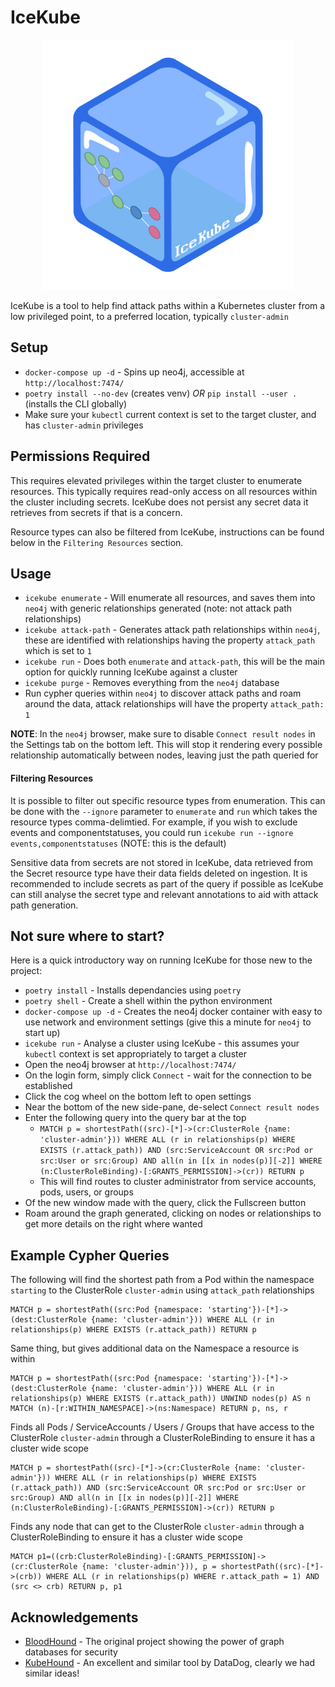 # IceKube

<p align="center">
  <img src="./docs/logo.png" width="400" />
</p>

IceKube is a tool to help find attack paths within a Kubernetes cluster from a low privileged point, to a preferred location, typically `cluster-admin`

## Setup

* `docker-compose up -d` - Spins up neo4j, accessible at `http://localhost:7474/`
* `poetry install --no-dev` (creates venv) *OR* `pip install --user .` (installs the CLI globally)
* Make sure your `kubectl` current context is set to the target cluster, and has `cluster-admin` privileges

## Permissions Required

This requires elevated privileges within the target cluster to enumerate resources. This typically requires read-only access on all resources within the cluster including secrets. IceKube does not persist any secret data it retrieves from secrets if that is a concern. 

Resource types can also be filtered from IceKube, instructions can be found below in the `Filtering Resources` section.

## Usage

* `icekube enumerate` - Will enumerate all resources, and saves them into `neo4j` with generic relationships generated (note: not attack path relationships)
* `icekube attack-path` - Generates attack path relationships within `neo4j`, these are identified with relationships having the property `attack_path` which is set to `1`
* `icekube run` - Does both `enumerate` and `attack-path`, this will be the main option for quickly running IceKube against a cluster
* `icekube purge` - Removes everything from the `neo4j` database
* Run cypher queries within `neo4j` to discover attack paths and roam around the data, attack relationships will have the property `attack_path: 1`

**NOTE**: In the `neo4j` browser, make sure to disable `Connect result nodes` in the Settings tab on the bottom left. This will stop it rendering every possible relationship automatically between nodes, leaving just the path queried for

#### Filtering Resources

It is possible to filter out specific resource types from enumeration. This can be done with the `--ignore` parameter to `enumerate` and `run` which takes the resource types comma-delimtied. For example, if you wish to exclude events and componentstatuses, you could run `icekube run --ignore events,componentstatuses` (NOTE: this is the default)

Sensitive data from secrets are not stored in IceKube, data retrieved from the Secret resource type have their data fields deleted on ingestion. It is recommended to include secrets as part of the query if possible as IceKube can still analyse the secret type and relevant annotations to aid with attack path generation. 

## Not sure where to start?

Here is a quick introductory way on running IceKube for those new to the project:

* `poetry install` - Installs dependancies using `poetry`
* `poetry shell` - Create a shell within the python environment
* `docker-compose up -d` - Creates the neo4j docker container with easy to use network and environment settings (give this a minute for `neo4j` to start up)
* `icekube run` - Analyse a cluster using IceKube - this assumes your `kubectl` context is set appropriately to target a cluster
* Open the neo4j browser at `http://localhost:7474/`
* On the login form, simply click `Connect` - wait for the connection to be established
* Click the cog wheel on the bottom left to open settings
* Near the bottom of the new side-pane, de-select `Connect result nodes`
* Enter the following query into the query bar at the top
    * `MATCH p = shortestPath((src)-[*]->(cr:ClusterRole {name: 'cluster-admin'})) WHERE ALL (r in relationships(p) WHERE EXISTS (r.attack_path)) AND (src:ServiceAccount OR src:Pod or src:User or src:Group) AND all(n in [[x in nodes(p)][-2]] WHERE (n:ClusterRoleBinding)-[:GRANTS_PERMISSION]->(cr)) RETURN p`
    * This will find routes to cluster administrator from service accounts, pods, users, or groups
* Of the new window made with the query, click the Fullscreen button
* Roam around the graph generated, clicking on nodes or relationships to get more details on the right where wanted

## Example Cypher Queries

The following will find the shortest path from a Pod within the namespace `starting` to the ClusterRole `cluster-admin` using `attack_path` relationships

```cypher
MATCH p = shortestPath((src:Pod {namespace: 'starting'})-[*]->(dest:ClusterRole {name: 'cluster-admin'})) WHERE ALL (r in relationships(p) WHERE EXISTS (r.attack_path)) RETURN p
```

Same thing, but gives additional data on the Namespace a resource is within

```cypher
MATCH p = shortestPath((src:Pod {namespace: 'starting'})-[*]->(dest:ClusterRole {name: 'cluster-admin'})) WHERE ALL (r in relationships(p) WHERE EXISTS (r.attack_path)) UNWIND nodes(p) AS n MATCH (n)-[r:WITHIN_NAMESPACE]->(ns:Namespace) RETURN p, ns, r
```

Finds all Pods / ServiceAccounts / Users / Groups that have access to the ClusterRole `cluster-admin` through a ClusterRoleBinding to ensure it has a cluster wide scope

```cypher
MATCH p = shortestPath((src)-[*]->(cr:ClusterRole {name: 'cluster-admin'})) WHERE ALL (r in relationships(p) WHERE EXISTS (r.attack_path)) AND (src:ServiceAccount OR src:Pod or src:User or src:Group) AND all(n in [[x in nodes(p)][-2]] WHERE (n:ClusterRoleBinding)-[:GRANTS_PERMISSION]->(cr)) RETURN p
```

Finds any node that can get to the ClusterRole `cluster-admin` through a ClusterRoleBinding to ensure it has a cluster wide scope

```cypher
MATCH p1=((crb:ClusterRoleBinding)-[:GRANTS_PERMISSION]->(cr:ClusterRole {name: 'cluster-admin'})), p = shortestPath((src)-[*]->(crb)) WHERE ALL (r in relationships(p) WHERE r.attack_path = 1) AND (src <> crb) RETURN p, p1
```

## Acknowledgements

- [BloodHound](https://github.com/BloodHoundAD/BloodHound) - The original project showing the power of graph databases for security
- [KubeHound](https://github.com/DataDog/KubeHound) - An excellent and similar tool by DataDog, clearly we had similar ideas!
